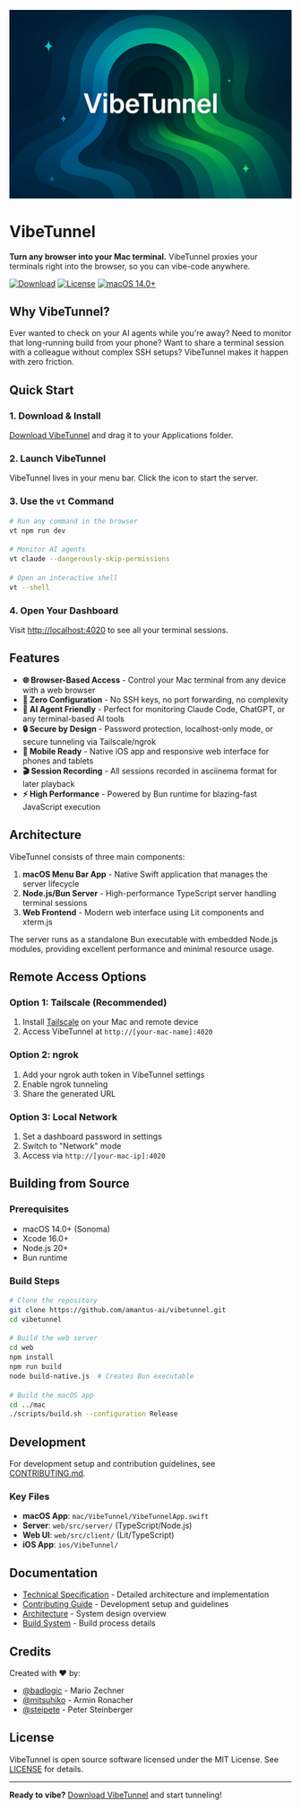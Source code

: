 <!-- Generated: 2025-06-21 18:45:00 UTC -->
![VibeTunnel Banner](assets/banner.png)

# VibeTunnel

**Turn any browser into your Mac terminal.** VibeTunnel proxies your terminals right into the browser, so you can vibe-code anywhere.

[![Download](https://img.shields.io/badge/Download-macOS-blue)](https://github.com/amantus-ai/vibetunnel/releases/latest)
[![License](https://img.shields.io/badge/License-MIT-green)](LICENSE)
[![macOS 14.0+](https://img.shields.io/badge/macOS-14.0+-red)](https://www.apple.com/macos/)

## Why VibeTunnel?

Ever wanted to check on your AI agents while you're away? Need to monitor that long-running build from your phone? Want to share a terminal session with a colleague without complex SSH setups? VibeTunnel makes it happen with zero friction.

## Quick Start

### 1. Download & Install

[Download VibeTunnel](https://github.com/amantus-ai/vibetunnel/releases/latest) and drag it to your Applications folder.

### 2. Launch VibeTunnel

VibeTunnel lives in your menu bar. Click the icon to start the server.

### 3. Use the `vt` Command

```bash
# Run any command in the browser
vt npm run dev

# Monitor AI agents
vt claude --dangerously-skip-permissions

# Open an interactive shell
vt --shell
```

### 4. Open Your Dashboard

Visit [http://localhost:4020](http://localhost:4020) to see all your terminal sessions.

## Features

- **🌐 Browser-Based Access** - Control your Mac terminal from any device with a web browser
- **🚀 Zero Configuration** - No SSH keys, no port forwarding, no complexity
- **🤖 AI Agent Friendly** - Perfect for monitoring Claude Code, ChatGPT, or any terminal-based AI tools
- **🔒 Secure by Design** - Password protection, localhost-only mode, or secure tunneling via Tailscale/ngrok
- **📱 Mobile Ready** - Native iOS app and responsive web interface for phones and tablets
- **🎬 Session Recording** - All sessions recorded in asciinema format for later playback
- **⚡ High Performance** - Powered by Bun runtime for blazing-fast JavaScript execution

## Architecture

VibeTunnel consists of three main components:

1. **macOS Menu Bar App** - Native Swift application that manages the server lifecycle
2. **Node.js/Bun Server** - High-performance TypeScript server handling terminal sessions
3. **Web Frontend** - Modern web interface using Lit components and xterm.js

The server runs as a standalone Bun executable with embedded Node.js modules, providing excellent performance and minimal resource usage.

## Remote Access Options

### Option 1: Tailscale (Recommended)
1. Install [Tailscale](https://tailscale.com) on your Mac and remote device
2. Access VibeTunnel at `http://[your-mac-name]:4020`

### Option 2: ngrok
1. Add your ngrok auth token in VibeTunnel settings
2. Enable ngrok tunneling
3. Share the generated URL

### Option 3: Local Network
1. Set a dashboard password in settings
2. Switch to "Network" mode
3. Access via `http://[your-mac-ip]:4020`

## Building from Source

### Prerequisites
- macOS 14.0+ (Sonoma)
- Xcode 16.0+
- Node.js 20+
- Bun runtime

### Build Steps

```bash
# Clone the repository
git clone https://github.com/amantus-ai/vibetunnel.git
cd vibetunnel

# Build the web server
cd web
npm install
npm run build
node build-native.js  # Creates Bun executable

# Build the macOS app
cd ../mac
./scripts/build.sh --configuration Release
```

## Development

For development setup and contribution guidelines, see [CONTRIBUTING.md](docs/CONTRIBUTING.md).

### Key Files
- **macOS App**: `mac/VibeTunnel/VibeTunnelApp.swift`
- **Server**: `web/src/server/` (TypeScript/Node.js)
- **Web UI**: `web/src/client/` (Lit/TypeScript)
- **iOS App**: `ios/VibeTunnel/`

## Documentation

- [Technical Specification](docs/spec.md) - Detailed architecture and implementation
- [Contributing Guide](docs/CONTRIBUTING.md) - Development setup and guidelines
- [Architecture](docs/architecture.md) - System design overview
- [Build System](docs/build-system.md) - Build process details

## Credits

Created with ❤️ by:
- [@badlogic](https://mariozechner.at/) - Mario Zechner
- [@mitsuhiko](https://lucumr.pocoo.org/) - Armin Ronacher  
- [@steipete](https://steipete.com/) - Peter Steinberger

## License

VibeTunnel is open source software licensed under the MIT License. See [LICENSE](LICENSE) for details.

---

**Ready to vibe?** [Download VibeTunnel](https://github.com/amantus-ai/vibetunnel/releases/latest) and start tunneling!